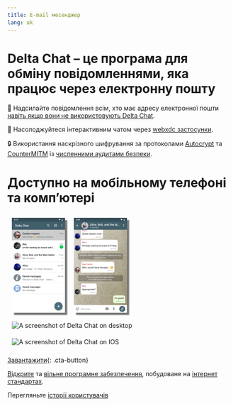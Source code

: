 ```yaml
---
title: E-mail месенджер
lang: uk
---
```


# Delta Chat – це програма для обміну повідомленнями, яка працює через електронну пошту

💬 Надсилайте повідомлення всім, хто має адресу електронної пошти [навіть якщо вони не використовують Delta Chat](https://www.youtube-nocookie.com/embed/8LbrGXKZN70).

🥳 Насолоджуйтеся інтерактивним чатом через [webxdc застосунки](https://webxdc.org).

🔒 Використання наскрізного шифрування за протоколами [Autocrypt](https://autocrypt.org) та [CounterMITM](https://countermitm.readthedocs.io/en/latest/new.html) із [численними аудитами безпеки](https://delta.chat/en/2023-03-27-third-independent-security-audit).

# Доступно на мобільному телефоні та комп’ютері


<img src="../assets/blog/screenshots/2019-12-17-delta-chat-google-play-release-chat-list-light.png" width="120" 
style="float: left; margin: 10px;display: block;box-shadow: 5px 5px 2px #777;" alt="A screenshot of Delta Chat on Android showing chat list" /> 
<img src="../assets/blog/screenshots/2019-12-17-delta-chat-google-play-release-group-light.png" width="120" 
style="float: left; margin: 10px;display: block;box-shadow: 5px 5px 2px #777;" alt="A screenshot of Delta Chat on Android showing a chat" /> 

<img src="../assets/blog/desktop-screenshot.png" width="280" style="float:left; margin: 10px" alt="A screenshot of Delta Chat on desktop" /> 

<img src="../assets/blog/screenshots/2020-01-09-delta-chat-iOS-weekend-group-chat.png" width="110" style="margin: 10px" alt="A screenshot of Delta Chat on IOS" /> 

[Завантажити](https://get.delta.chat){: .cta-button}

[Відкрите](https://en.wikipedia.org/wiki/Open-source_software)
та [вільне програмне забезпечення](https://en.wikipedia.org/wiki/Free_software), побудоване на [інтернет стандартах](https://github.com/deltachat/deltachat-core-rust/blob/master/standards.md). 

Перегляньте [історії користувачів](user-voices)
